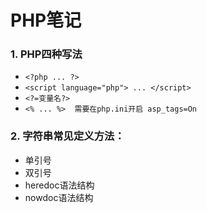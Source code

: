 # PHP笔记
### 1. PHP四种写法
- `<?php ... ?>`
- `<script language="php"> ... </script>`
- `<?=变量名?>`
- `<% ... %>  需要在php.ini开启 asp_tags=On`

### 2. 字符串常见定义方法：
- 单引号
- 双引号
- heredoc语法结构
- nowdoc语法结构
